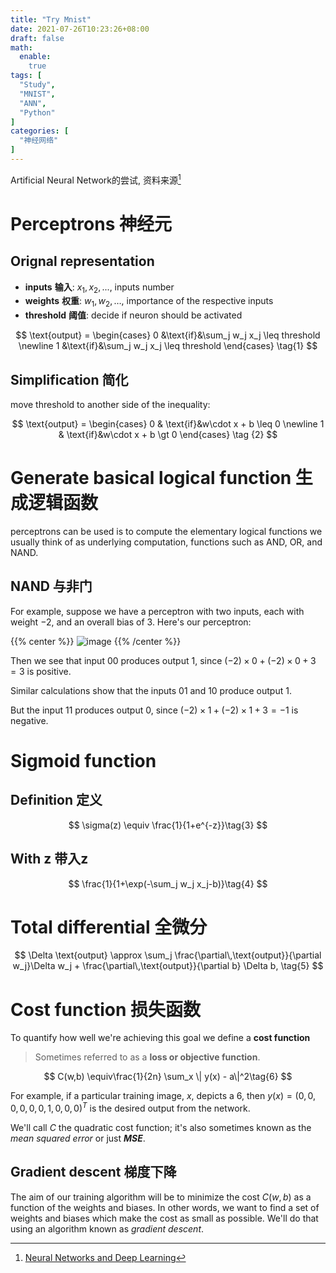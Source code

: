 ```yaml
---
title: "Try Mnist"
date: 2021-07-26T10:23:26+08:00
draft: false
math:
  enable:
    true
tags: [
  "Study",
  "MNIST",
  "ANN",
  "Python"
]
categories: [
  "神经网络"
]
---
```


Artificial Neural Network的尝试, 资料来源[^1]

<!--more-->

# Perceptrons 神经元

## Orignal representation
- **inputs** **输入**: $x_1, x_2, ...,$ inputs number
- **weights** **权重**: $w_1,w_2,…,$ importance of the respective inputs
- **threshold** **阈值**: decide if neuron should be activated

<!-- mathjax language rule
{{< equation >}}
\begin{eqnarray}
  \mbox{output} & = & \left\{ 
    \begin{array}{ll}
      0 & \mbox{if } \sum_j w_j x_j \leq \mbox{ threshold} \\
      1 & \mbox{if } \sum_j w_j x_j > \mbox{ threshold}
      \end{array} \right.
\tag{1}\end{eqnarray}
{{< /equation >}} -->

$$
\text{output} = \begin{cases}
0 &\text{if}&\sum_j w_j x_j \leq threshold \newline
1 &\text{if}&\sum_j w_j x_j \leq threshold 
\end{cases} \tag{1}
$$

## Simplification 简化

move threshold to another side of the inequality:

<!-- {{< equation >}}
\begin{eqnarray}
  output = \left \{
    \begin{array}{ll} 
      0 & \mbox{if } w\cdot x + b \leq 0 \\
      1 & \mbox{if } w\cdot x + b > 0
    \end{array}
  \right .
\tag{2}\end{eqnarray}
{{< /equation >}} -->

$$
\text{output} = \begin{cases}
0 & \text{if}&w\cdot x + b \leq 0 \newline
1 & \text{if}&w\cdot x + b \gt 0
\end{cases} \tag {2}
$$

# Generate basical logical function 生成逻辑函数

perceptrons can be used is to compute the elementary logical functions 
we usually think of as underlying computation, functions such as 
AND, OR, and NAND.

## NAND 与非门

For example, suppose we have a perceptron with two inputs, each with weight −2, and an overall bias of 3. Here's our perceptron:

{{% center %}}
![image](https://i.loli.net/2021/08/02/kKF9lVJ1dO2NvQ8.png "img")
{{% /center %}}

Then we see that input 00 produces output 1, since $(−2)\times0+(−2)\times0+3=3$ 
is positive. 

Similar calculations show that the inputs 01 and 10 produce output 1. 

But the input 11 produces output 0, since $(−2)\times1+(−2)\times1+3=−1$ is negative. 

# Sigmoid function

## Definition 定义
$$
  \sigma(z) \equiv \frac{1}{1+e^{-z}}\tag{3}
$$

## With z 带入z

$$
  \frac{1}{1+\exp(-\sum_j w_j x_j-b)}\tag{4}
$$

# Total differential 全微分

$$
  \Delta \text{output} \approx
  \sum_j 
  \frac{\partial\,\text{output}}{\partial w_j}\Delta w_j +
  \frac{\partial\,\text{output}}{\partial b} \Delta b,
\tag{5}
$$

# Cost function 损失函数

To quantify how well we're achieving this goal we define a **cost function**

> Sometimes referred to as a **loss or objective function**.

$$
C(w,b) \equiv\frac{1}{2n} \sum_x \| y(x) - a\|^2\tag{6}
$$

 For example, if a particular training image, $x$, depicts a $6$, then $y(x)=(0,0,0,0,0,0,1,0,0,0)^T$ is the desired output from the network.

We'll call $C$ the quadratic cost function; it's also sometimes known as the *mean squared error* or just ***MSE***.

## Gradient descent 梯度下降

The aim of our training algorithm will be to minimize the cost $C(w,b)$ as a function of the weights and biases. In other words, we want to find a set of weights and biases which make the cost as small as possible. We'll do that using an algorithm known as *gradient descent*.



[^1]:[Neural Networks and Deep Learning](http://neuralnetworksanddeeplearning.com/)



